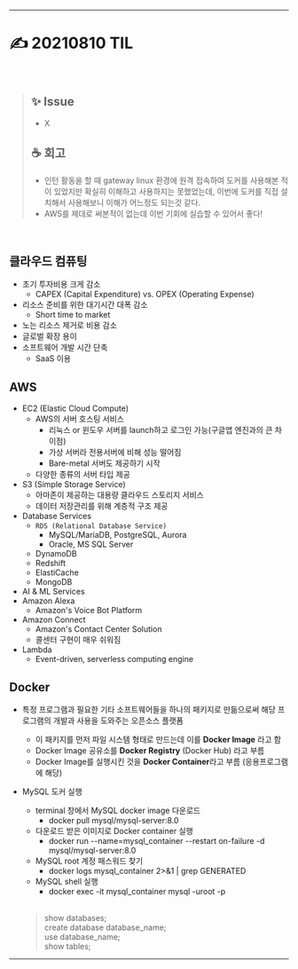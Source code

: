 ___
# ✍ 20210810 TIL

<br>

> ## ✨ Issue
> - X
> 
> ## ☕ 회고
> - 인턴 활동을 할 때 gateway linux 환경에 원격 접속하여 도커를 사용해본 적이 있었지만 확실히 이해하고 사용하지는 못했었는데,
> 이번에 도커를 직접 설치해서 사용해보니 이해가 어느정도 되는것 같다.
> - AWS를 제대로 써본적이 없는데 이번 기회에 실습할 수 있어서 좋다!

<br>

## 클라우드 컴퓨팅
- 초기 투자비용 크게 감소
  - CAPEX (Capital Expenditure) vs. OPEX (Operating Expense)
- 리소스 준비를 위한 대기시간 대폭 감소
  - Short time to market
- 노는 리소스 제거로 비용 감소
- 글로벌 확장 용이
- 소프트웨어 개발 시간 단축
  - SaaS 이용
##

## AWS
- EC2 (Elastic Cloud Compute)
  - AWS의 서버 호스팅 서비스
    - 리눅스 or 윈도우 서버를 launch하고 로그인 가능(구글앱 엔진과의 큰 차이점)
    - 가상 서버라 전용서버에 비해 성능 떨어짐
    - Bare-metal 서버도 제공하기 시작
  - 다양한 종류의 서버 타입 제공
- S3 (Simple Storage Service)
  - 아마존이 제공하는 대용량 클라우드 스토리지 서비스
  - 데이터 저장관리를 위해 계층적 구조 제공
- Database Services
  - `RDS (Relational Database Service)`
    - MySQL/MariaDB, PostgreSQL, Aurora
    - Oracle, MS SQL Server
  - DynamoDB
  - Redshift
  - ElastiCache
  - MongoDB
- AI & ML Services
- Amazon Alexa
  - Amazon's Voice Bot Platform
- Amazon Connect
  - Amazon's Contact Center Solution
  - 콜센터 구현이 매우 쉬워짐
- Lambda
  - Event-driven, serverless computing engine
##

## Docker
- 특정 프로그램과 필요한 기타 소프트웨어들을 하나의 패키지로 만듦으로써 해당 프로그램의 개발과 사용을 도와주는 오픈소스 플랫폼
  - 이 패키지를 먼저 파일 시스템 형태로 만드는데 이를 **Docker Image** 라고 함
  - Docker Image 공유소를 **Docker Registry** (Docker Hub) 라고 부름
  - Docker Image를 실행시킨 것을 **Docker Container**라고 부름 (응용프로그램에 해당)
- MySQL 도커 실행
  - terminal 창에서 MySQL docker image 다운로드
    - docker pull mysql/mysql-server:8.0
  - 다운로드 받은 이미지로 Docker container 실행
    - docker run --name=mysql_container --restart on-failure -d mysql/mysql-server:8.0
  - MySQL root 계정 패스워드 찾기
    - docker logs mysql_container 2>&1 | grep GENERATED
  - MySQL shell 실행
    - docker exec -it mysql_container mysql -uroot -p
  <br>

  > show databases;  
  > create database database_name;  
  > use database_name;  
  > show tables;
___